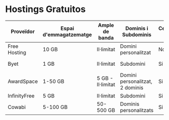 # Hostings Gratuitos

| Proveïdor  | Espai d'emmagatzematge | Ample de banda  | Dominis i Subdominis | Certificat SSL  | Publicitat | Altres Característiques | Enllaç |
| ------------- | ------------- | ------------- | ------------- | ------------- | ------------- | ------------- | ------------- |
| Free Hosting | 10 GB             | Il·limitat            | Domini personalitzat| No         | No         | MySQL, cPanel, FTP   | [Enllaç](https://www.freehosting.com/) |
| Byet          | 1 GB             | Il·limitat         | Subdomini            | Si         | No         | MySQL, PHP Support    | [Enllaç](https://byet.host/) |
| AwardSpace    | 1-50 GB	| 5 GB - Il·limitat	| Domini personalitzat, 2 dominis| Si              | No        | MySQL, PostgreSQL | [Enllaç](https://www.awardspace.com/) |
| InfinityFree  | 5 GB              | Il·limitat	      | Subdomini              | Si         | No         | MySQL, MariaDB      | [Enllaç](https://www.infinityfree.com/)  |
| Cowabi        | 5-100 GB            | 50-500 GB       | Dominis personalitzats| Si         | Si         | Panel de control Plesk | [Enllaç](https://cowabi.com/)  |

